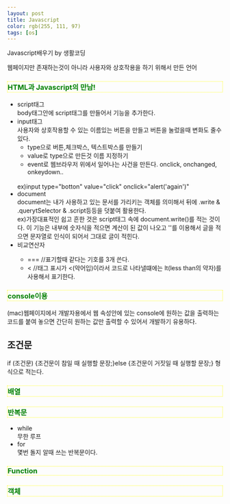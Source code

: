 ```yaml
---
layout: post
title: Javascript
color: rgb(255, 111, 97)
tags: [os]
---
```

<head>Javascript배우기 by 생활코딩
    <meta charset="utf-8">
    <style>
    h3 {
        border:1px dotted yellow;
        color: green;
    }
    </style>
</head>
<p>
웹페이지만 존재하는것이 아니라 사용자와 상호작용을 하기 위해서 만든 언어
</p>
<h3>HTML과 Javascript의 만남!</h3>
<ul>
<li>script태그<br>body태그안에 script태그를 만들어서 기능을 추가한다.</li>
<li>input태그<br>사용자와 상호작용할 수 있는 이름있는 버튼을 만들고 버튼을 눌렀을때 변화도 줄수있다.
<ul>
<li>type으로 버튼,체크박스, 텍스트박스를 만들기</li>
<li>value로 type으로 만든것 이름 지정하기</li>
<li>event로 웹브라우저 위에서 일어나는 사건을 만든다.  onclick, onchanged, onkeydown..</li>
</ul>
<br>ex)input type="botton" value="click" onclick="alert('again')"
<li>document<br>document는 내가 사용하고 있는 문서를 가리키는 객체를 의미해서 뒤에 .write & .querytSelector & .script등등을 덧붙여 활용한다. 
<br>ex)가장대표적인 쉽고 흔한 것은 script태그 속에 document.write()를 적는 것이다. 이 기능은 내부에 숫자식을 적으면 계산이 된 값이 나오고 ''를 이용해서 글을 적으면 문자열로 인식이 되어서 그대로 글이 적힌다. </li>
<li>비교연산자</li>
<ul>
<li>===  //표기할때 같다는 기호를 3개 쓴다.</li>
<li>&lt; //태그 표시가 <(악어입)이라서 코드로 나타낼떄에는 lt(less than의 약자)를 사용해서 표기한다.</li>
</ul>
</ul>
<h3>console이용</h3>
<p>(mac)웹페이지에서 개발자용에서 웹 속성안에 있는 console에 원하는 값을 출력하는 코드를 붙여 놓으면 간단히 원하는 값만 출력할 수 있어서 개발하기 유용하다.</p>
<h2>조건문</h2>
<p>if (조건문) {조건문이 참일 때 실행할 문장;}else {조건문이 거짓일 때 실행할 문장;} 형식으로 적는다.</p>
<h3>배열</h3>
<p></p>
<h3>반복문</h3>
<ul>
<li>while</li>
무한 루프
<li>for</li>
몇번 돌지 알때 쓰는 반복문이다. 
</ul>
<h3>Function</h3>

<h3>객체</h3>
